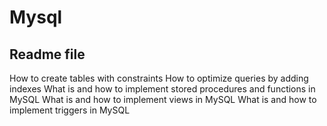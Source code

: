 # Mysql

## Readme file

How to create tables with constraints
How to optimize queries by adding indexes
What is and how to implement stored procedures and functions in MySQL
What is and how to implement views in MySQL
What is and how to implement triggers in MySQL
